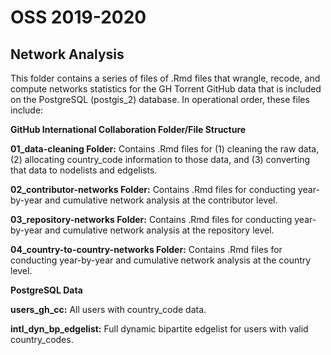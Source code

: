 # OSS 2019-2020

## Network Analysis

This folder contains a series of files of .Rmd files that wrangle, recode, and compute networks statistics for the GH Torrent GitHub data that is included on the PostgreSQL (postgis_2) database. In operational order, these files include:

**GitHub International Collaboration Folder/File Structure**

**01_data-cleaning Folder:** Contains .Rmd files for (1) cleaning the raw data, (2) allocating country_code information to those data, and (3) converting that data to nodelists and edgelists. 

**02_contributor-networks Folder:** Contains .Rmd files for conducting year-by-year and cumulative network analysis at the contributor level. 

**03_repository-networks Folder:** Contains .Rmd files for conducting year-by-year and cumulative network analysis at the repository level. 

**04_country-to-country-networks Folder:** Contains .Rmd files for conducting year-by-year and cumulative network analysis at the country level. 


**PostgreSQL Data**

**users_gh_cc:** All users with country_code data. 

**intl_dyn_bp_edgelist:** Full dynamic bipartite edgelist for users with valid country_codes. 
